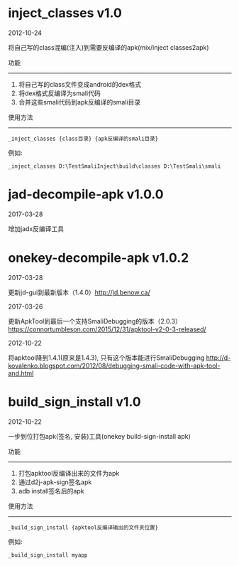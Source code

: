 # inject\_classes v1.0 #
2012-10-24

将自己写的class混编(注入)到需要反编译的apk(mix/inject classes2apk)

功能

---

  1. 将自己写的class文件变成android的dex格式
  1. 将dex格式反编译为smali代码
  1. 合并这些smali代码到apk反编译的smali目录

使用方法

---

`_inject_classes {class目录} {apk反编译的smali目录}`

例如:
```
_inject_classes D:\TestSmaliInject\build\classes D:\TestSmali\smali
```

# jad-decompile-apk v1.0.0 #
2017-03-28

增加jadx反编译工具

# onekey-decompile-apk v1.0.2 #
2017-03-28

更新jd-gui到最新版本（1.4.0）http://jd.benow.ca/

2017-03-26

更新ApkTool到最后一个支持SmaliDebugging的版本（2.0.3）https://connortumbleson.com/2015/12/31/apktool-v2-0-3-released/

2012-10-22

将apktool降到1.4.1(原来是1.4.3), 只有这个版本能进行SmaliDebugging http://d-kovalenko.blogspot.com/2012/08/debugging-smali-code-with-apk-tool-and.html

# build\_sign\_install v1.0 #
2012-10-22

一步到位打包apk(签名, 安装)工具(onekey build-sign-install apk)

功能

---

  1. 打包apktool反编译出来的文件为apk
  1. 通过d2j-apk-sign签名apk
  1. adb install签名后的apk

使用方法

---

`_build_sign_install {apktool反编译输出的文件夹位置}`

例如:
```
_build_sign_install myapp
```
